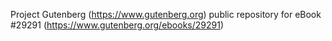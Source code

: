 Project Gutenberg (https://www.gutenberg.org) public repository for eBook #29291 (https://www.gutenberg.org/ebooks/29291)
